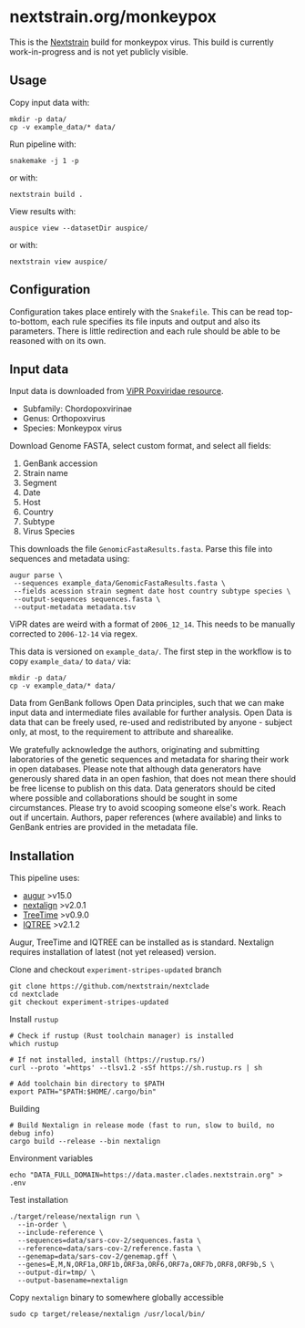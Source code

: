 # nextstrain.org/monkeypox

This is the [Nextstrain](https://nextstrain.org) build for monkeypox virus. This build is currently
work-in-progress and is not yet publicly visible.

## Usage

Copy input data with:
```
mkdir -p data/
cp -v example_data/* data/
```

Run pipeline with:
```
snakemake -j 1 -p
```
or with:
```
nextstrain build .
```

View results with:
```
auspice view --datasetDir auspice/
```
or with:
```
nextstrain view auspice/
```

## Configuration

Configuration takes place entirely with the `Snakefile`. This can be read top-to-bottom, each rule
specifies its file inputs and output and also its parameters. There is little redirection and each
rule should be able to be reasoned with on its own.

## Input data

Input data is downloaded from [ViPR Poxviridae resource](https://www.viprbrc.org/brc/home.spg?decorator=pox).
- Subfamily: Chordopoxvirinae
- Genus: Orthopoxvirus
- Species: Monkeypox virus

Download Genome FASTA, select custom format, and select all fields:
1. GenBank accession
2. Strain name
3. Segment
4. Date
5. Host
6. Country
7. Subtype
8. Virus Species

This downloads the file `GenomicFastaResults.fasta`. Parse this file into sequences and metadata using:
```
augur parse \
 --sequences example_data/GenomicFastaResults.fasta \
 --fields acession strain segment date host country subtype species \
 --output-sequences sequences.fasta \
 --output-metadata metadata.tsv
```

ViPR dates are weird with a format of `2006_12_14`. This needs to be manually corrected to `2006-12-14` via regex.

This data is versioned on `example_data/`. The first step in the workflow is to copy `example_data/` to `data/` via:
```
mkdir -p data/
cp -v example_data/* data/
```

Data from GenBank follows Open Data principles, such that we can make input data and intermediate
files available for further analysis. Open Data is data that can be freely used, re-used and
redistributed by anyone - subject only, at most, to the requirement to attribute and sharealike.

We gratefully acknowledge the authors, originating and submitting laboratories of the genetic
sequences and metadata for sharing their work in open databases. Please note that although data
generators have generously shared data in an open fashion, that does not mean there should be free
license to publish on this data. Data generators should be cited where possible and collaborations
should be sought in some circumstances. Please try to avoid scooping someone else's work. Reach out
if uncertain. Authors, paper references (where available) and links to GenBank entries are provided
in the metadata file.

## Installation

This pipeline uses:
 - [augur](https://github.com/nextstrain/augur) >v15.0
 - [nextalign](https://github.com/nextstrain/nextclade) >v2.0.1
 - [TreeTime](https://github.com/neherlab/treetime) >v0.9.0
 - [IQTREE](https://github.com/Cibiv/IQ-TREE) >v2.1.2

Augur, TreeTime and IQTREE can be installed as is standard. Nextalign requires installation of latest (not yet released) version.

Clone and checkout `experiment-stripes-updated` branch
```
git clone https://github.com/nextstrain/nextclade
cd nextclade
git checkout experiment-stripes-updated
```

Install `rustup`
```
# Check if rustup (Rust toolchain manager) is installed
which rustup

# If not installed, install (https://rustup.rs/)
curl --proto '=https' --tlsv1.2 -sSf https://sh.rustup.rs | sh

# Add toolchain bin directory to $PATH
export PATH="$PATH:$HOME/.cargo/bin"
```

Building
```
# Build Nextalign in release mode (fast to run, slow to build, no debug info)
cargo build --release --bin nextalign
```

Environment variables
```
echo "DATA_FULL_DOMAIN=https://data.master.clades.nextstrain.org" > .env
```

Test installation
```
./target/release/nextalign run \
  --in-order \
  --include-reference \
  --sequences=data/sars-cov-2/sequences.fasta \
  --reference=data/sars-cov-2/reference.fasta \
  --genemap=data/sars-cov-2/genemap.gff \
  --genes=E,M,N,ORF1a,ORF1b,ORF3a,ORF6,ORF7a,ORF7b,ORF8,ORF9b,S \
  --output-dir=tmp/ \
  --output-basename=nextalign
```

Copy `nextalign` binary to somewhere globally accessible
```
sudo cp target/release/nextalign /usr/local/bin/
```
